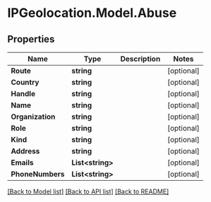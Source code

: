 # IPGeolocation.Model.Abuse

## Properties

Name | Type | Description | Notes
------------ | ------------- | ------------- | -------------
**Route** | **string** |  | [optional] 
**Country** | **string** |  | [optional] 
**Handle** | **string** |  | [optional] 
**Name** | **string** |  | [optional] 
**Organization** | **string** |  | [optional] 
**Role** | **string** |  | [optional] 
**Kind** | **string** |  | [optional] 
**Address** | **string** |  | [optional] 
**Emails** | **List&lt;string&gt;** |  | [optional] 
**PhoneNumbers** | **List&lt;string&gt;** |  | [optional] 

[[Back to Model list]](../../README.md#documentation-for-models) [[Back to API list]](../../README.md#documentation-for-api-endpoints) [[Back to README]](../../README.md)

